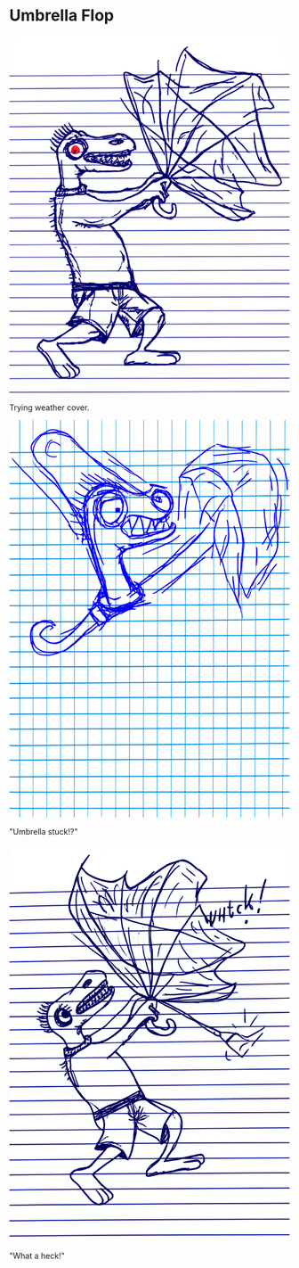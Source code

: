 # Umbrella Flop

![Garrey Goosey struggles to open a folded umbrella.](umbrella-1.png)

Trying weather cover.

![Garrey Goosey looks confused as the umbrella frame bends awkwardly.](umbrella-2.png)

"Umbrella stuck!?"

![Garrey Goosey is tangled in the broken umbrella fabric and metal frame, looking furious.](umbrella-3.png)

"What a heck!"